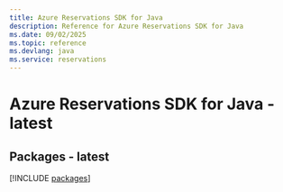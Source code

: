 ```yaml
---
title: Azure Reservations SDK for Java
description: Reference for Azure Reservations SDK for Java
ms.date: 09/02/2025
ms.topic: reference
ms.devlang: java
ms.service: reservations
---
```

# Azure Reservations SDK for Java - latest
## Packages - latest
[!INCLUDE [packages](reservations-index.md)]